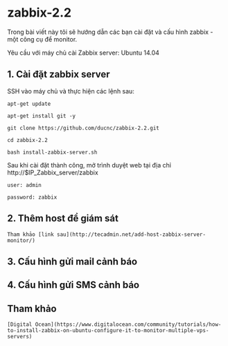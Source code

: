 zabbix-2.2
==========

Trong bài viết này tôi sẽ hướng dẫn các bạn cài đặt và cấu hình zabbix - một công cụ để monitor.

Yêu cầu với máy chủ cài Zabbix server: Ubuntu 14.04

## 1. Cài đặt zabbix server

SSH vào máy chủ và thực hiện các lệnh sau:

    apt-get update

    apt-get install git -y

    git clone https://github.com/ducnc/zabbix-2.2.git

    cd zabbix-2.2

    bash install-zabbix-server.sh

Sau khi cài đặt thành công, mở trình duyệt web tại địa chỉ http://$IP_Zabbix_server/zabbix
	
	user: admin
	
	password: zabbix
	
## 2. Thêm host để giám sát
	
	Tham khảo [link sau](http://tecadmin.net/add-host-zabbix-server-monitor/)
	
## 3. Cấu hình gửi mail cảnh báo

## 4. Cấu hình gửi SMS cảnh báo	
	
## Tham khảo
	
    [Digital Ocean](https://www.digitalocean.com/community/tutorials/how-to-install-zabbix-on-ubuntu-configure-it-to-monitor-multiple-vps-servers)
	

